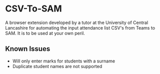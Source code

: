 # CSV-To-SAM
A browser extension developed by a tutor at the University of Central Lancashire for automating the input attendance list CSV's from Teams to SAM. It is to be used at your own peril.

## Known Issues
* Will only enter marks for students with a surname
* Duplicate student names are not supported
